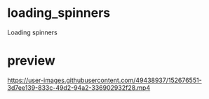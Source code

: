 # loading_spinners

Loading spinners

# preview

https://user-images.githubusercontent.com/49438937/152676551-3d7ee139-833c-49d2-94a2-336902932f28.mp4

